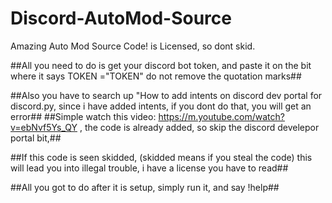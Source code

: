 # Discord-AutoMod-Source
Amazing Auto Mod Source Code! is Licensed, so dont skid.

##All you need to do is get your discord bot token, and paste it on the bit where it
says TOKEN ="TOKEN" do not remove the quotation marks##

##Also you have to search up "How to add intents on discord dev portal
for discord.py, since i have added intents, if you dont do that, you will
get an error##
##Simple watch this video: https://m.youtube.com/watch?v=ebNvf5Ys_QY , the code 
is already added, so skip the discord develepor portal bit,##

##If this code is seen skidded, (skidded means if you steal the code)
this will lead you into illegal trouble, i have a license you have to read##

##All you got to do after it is setup, simply run it, and say !help##
